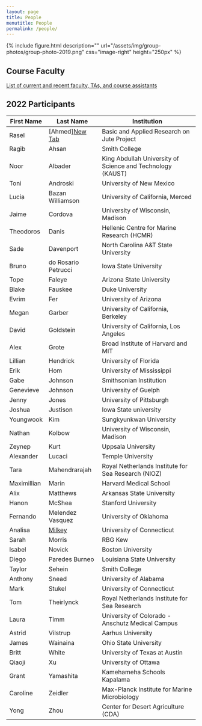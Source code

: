 ```yaml
---
layout: page
title: People
menutitle: People
permalink: /people/
---
```

{% include figure.html description="" url="/assets/img/group-photos/group-photo-2019.png" css="image-right" height="250px" %}

## Course Faculty

[List of current and recent faculty, TAs, and course assistants](/faculty/)

## 2022 Participants

|            First Name |           Last Name |                                                Institution |
|     ----------------- |   ----------------- | ---------------------------------------------------------- |
|                 Rasel |               [Ahmed]<a href="/Intro_slides/Rasel_Intro.pdf" target="_blank">New Tab</a>|                 Basic and Applied Research on Jute Project |
|                 Ragib |               Ahsan |                                              Smith College |
|                  Noor |             Albader | King Abdullah University of Science and Technology (KAUST) |
|                  Toni |            Androski |                                   University of New Mexico |
|                 Lucia |    Bazan Williamson |                           University of California, Merced |
|                 Jaime |             Cordova |                           University of Wisconsin, Madison |
|             Theodoros |               Danis |                 Hellenic Centre for Marine Research (HCMR) |
|                  Sade |           Davenport |                        North Carolina A&T State University |
|                 Bruno | do Rosario Petrucci |                                      Iowa State University |
|                 Tope  |              Faleye |                                   Arizona State University |
|                 Blake |             Fauskee |                                            Duke University |
|                 Evrim |                 Fer |                                      University of Arizona |
|                 Megan |              Garber |                         University of California, Berkeley |
|                 David |           Goldstein |                      University of California, Los Angeles |
|                  Alex |               Grote |                         Broad Institute of Harvard and MIT |
|               Lillian |            Hendrick |                                      University of Florida |
|                  Erik |                 Hom |                                  University of Mississippi |
|                  Gabe |             Johnson |                                    Smithsonian Institution |
|             Genevieve |             Johnson |                                       University of Guelph |
|                 Jenny |               Jones |                                   University of Pittsburgh |
|                Joshua |            Justison |                                      Iowa State university |
|             Youngwook |                 Kim |                                    Sungkyunkwan University |
|                Nathan |              Kolbow |                           University of Wisconsin, Madison |
|                Zeynep |                Kurt |                                         Uppsala University |
|             Alexander |              Lucaci |                                          Temple University |
|                  Tara |       Mahendrarajah |        Royal Netherlands Institute for Sea Research (NIOZ) |
|           Maximillian |               Marin |                                     Harvard Medical School |
|                  Alix |            Matthews |                                  Arkansas State University |
|                 Hanon |              McShea |                                        Stanford University |
|              Fernando |    Melendez Vasquez |                                     University of Oklahoma |
|               Analisa |              [Milkey](/Intro_slides/AAM_IntroSlide.pdf) |                                  University of Connecticut |
|                 Sarah |              Morris |                                                    RBG Kew |
|                Isabel |              Novick |                                          Boston University |
|                 Diego |      Paredes Burneo |                                 Louisiana State University |
|                Taylor |              Sehein |                                              Smith College |
|               Anthony |               Snead |                                      University of Alabama |
|                  Mark |              Stukel |                                  University of Connecticut |
|                   Tom |          Theirlynck |               Royal Netherlands Institute for Sea Research |
|                 Laura |                Timm |           University of Colorado - Anschutz Medical Campus |
|                Astrid |            Vilstrup |                                          Aarhus University |
|                 James |            Wainaina |                                      Ohio State University |
|                 Britt |               White |                              University of Texas at Austin |
|                Qiaoji |                  Xu |                                       University of Ottawa |
|                 Grant |           Yamashita |                                Kamehameha Schools Kapalama |
|              Caroline |             Zeidler |               Max-Planck Institute for Marine Microbiology |
|                  Yong |                Zhou |                        Center for Desert Agriculture (CDA) |
